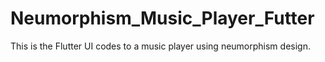 # Neumorphism_Music_Player_Futter
This is the Flutter UI codes to a music player using neumorphism design.
